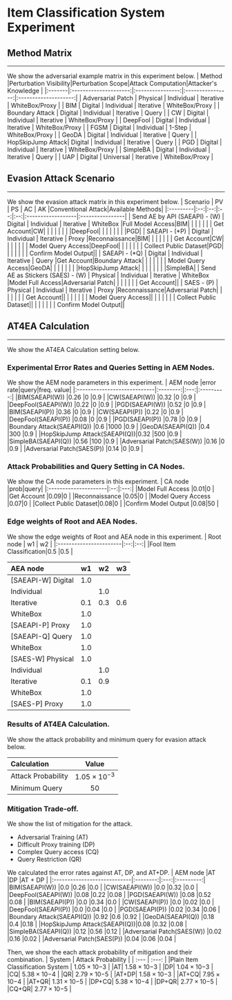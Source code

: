 # Item Classification System Experiment

## Method Matrix
- - -
We show the adversarial example matrix in this experiment below.
| Method |Perturbation Visibility|Perturbation Scope|Attack Computation|Attacker's Knowledge  |
|:-------|:---------------------:|:----------------:|:----------------:|:--------------------:|
| Adversarial Patch | Physical              | Individual       | Iterative           | WhiteBox/Proxy       |
| BIM               | Digital               | Individual       | Iterative           | WhiteBox/Proxy       |
| Boundary Attack   | Digital               | Individual       | Iterative           | Query                |
| CW                | Digital               | Individual       | Iterative           | WhiteBox/Proxy       |
| DeepFool          | Digital               | Individual       | Iterative           | WhiteBox/Proxy       |
| FGSM              | Digital               | Individual       | 1-Step              | WhiteBox/Proxy       |
| GeoDA             | Digital               | Individual       | Iterative           | Query                |
| HopSkipJump Attack| Digital               | Individual       | Iterative           | Query                |
| PGD               | Digital               | Individual       | Iterative           | WhiteBox/Proxy       |
| SimpleBA          | Digital               | Individual       | Iterative           | Query                |
| UAP               | Digital               | Universal        | Iterative           | WhiteBox/Proxy       |

## Evasion Attack Scenario
- - -
We show the evasion attack matrix in this experiment below.
| Scenario | PV | PS | AC | AK |Conventional Attack|Available Methods|
|:---------|:--:|:--:|:--:|:--:|:------------------|:----------------|
| Send AE by API (SAEAPI) - (W)          | Digital   | Individual | Iterative | WhiteBox |Full Model Access|BIM|
| | | | | | Get Account|CW|
| | | | | | |DeepFool|
| | | | | | |PGD|
| SAEAPI - (*P)                           | Digital   | Individual | Iterative | Proxy    |Reconnaissance|BIM|
| | | | | | Get Account|CW|
| | | | | | Model Query Access|DeepFool|
| | | | | | Collect Public Dataset|PGD|
| | | | | | Confirm Model Output||
| SAEAPI - (*Q)                           | Digital   | Individual | Iterative | Query    |Get Account|Boundary Attack|
| | | | | | Model Query Access|GeoDA|
| | | | | | |HopSkipJump Attack|
| | | | | | |SimpleBA|
| Send AE as Stickers (SAES) - (W)       | Physical  | Individual | Iterative | WhiteBox |Model Full Access|Adversarial Patch|
| | | | | | Get Account||
| SAES - (P)                             | Physical  | Individual | Iterative | Proxy    |Reconnaissance|Adversarial Patch|
| | | | | | Get Account||
| | | | | | Model Query Access||
| | | | | | Collect Public Dataset||
| | | | | | Confirm Model Output||


## AT4EA Calculation
- - -
We show the AT4EA Calculation setting below.
### Experimental Error Rates and Queries Setting in AEM Nodes.
We show the AEM node parameters in this experiment.
| AEM node                    |error rate|query|freq. value|
|:----------------------------|:--------:|:---:|:---------:|
|BIM(SAEAPI(W))               |0.26      |0    |0.9        |
|CW(SAEAPI(W))                |0.32      |0    |0.9        |
|DeepFool(SAEAPI(W))          |0.22      |0    |0.9        |
|PGD(SAEAPI(W))               |0.52      |0    |0.9        |
|BIM(SAEAPI(P))               |0.36      |0    |0.9        |
|CW(SAEAPI(P))                |0.22      |0    |0.9        |
|DeepFool(SAEAPI(P))          |0.08      |0    |0.9        |
|PGD(SAEAPI(P))               |0.78      |0    |0.9        |
|Boundary Attack(SAEAPI(Q))   |0.6       |1000 |0.9        |
|GeoDA(SAEAPI(Q))             |0.4       |300  |0.9        |
|HopSkipJump Attack(SAEAPI(Q))|0.32      |500  |0.9        |
|SimpleBA(SAEAPI(Q))          |0.56      |100  |0.9        |
|Adversarial Patch(SAES(W))   |0.16      |0    |0.9        |
|Adversarial Patch(SAES(P))   |0.14      |0    |0.9        |

### Attack Probabilities and Query Setting in CA Nodes.
We show the CA node parameters in this experiment.
| CA node              |prob|query|
|:---------------------|:--:|:---:|
|Model Full Access     |0.01|0    |
|Get Account           |0.09|0    |
|Reconnaissance        |0.05|0    |
|Model Query Access    |0.07|0    |
|Collect Public Dataset|0.08|0    |
|Confirm Model Output  |0.08|50   |

### Edge weights of Root and AEA Nodes.
We show the edge weights of Root and AEA node in this experiment.
| Root node              | w1 | w2 |
|:-----------------------|:--:|:--:|
|Fool Item Classification|0.5 |0.5 |

| AEA node               | w1 | w2 | w3 |
|:-----------------------|:--:|:--:|:--:|
|[SAEAPI-W]  Digital     |1.0 |    |    |
|            Individual  |    |1.0 |    |
|            Iterative   |0.1 |0.3 |0.6 |
|            WhiteBox    |1.0 |    |    |
|[SAEAPI-P]  Proxy       |1.0 |    |    |
|[SAEAPI-Q]  Query       |1.0 |    |    |
|            WhiteBox    |1.0 |    |    |
|[SAES-W]    Physical    |1.0 |    |    |
|            Individual  |    |1.0 |    |
|            Iterative   |0.1 |0.9 |    |
|            WhiteBox    |1.0 |    |    |
|[SAES-P]    Proxy       |1.0 |    |    |


### Results of AT4EA Calculation.
We show the attack probability and minimum query for evasion attack below.

|Calculation | Value|
| :---  | :---: |
|Attack Probability|$1.05 \times 10^{-3}$|
|Minimum Query|$50$|


### Mitigation Trade-off.
We show the list of mitigation for the attack.
- Adversarial Training (AT)
- Difficult Proxy training (DP)
- Complex Query access (CQ)
- Query Restriction (QR)

We calculated the error rates against AT, DP, and AT+DP.
| AEM node                    |AT        |DP   |AT + DP    |
|:----------------------------|:--------:|:---:|:---------:|
|BIM(SAEAPI(W))               |0.0       |0.26 |0.0        |
|CW(SAEAPI(W))                |0.0       |0.32 |0.0        |
|DeepFool(SAEAPI(W))          |0.08      |0.22 |0.08       |
|PGD(SAEAPI(W))               |0.08      |0.52 |0.08       |
|BIM(SAEAPI(P))               |0.0       |0.34 |0.0        |
|CW(SAEAPI(P))                |0.0       |0.02 |0.0        |
|DeepFool(SAEAPI(P))          |0.0       |0.04 |0.0        |
|PGD(SAEAPI(P))               |0.02      |0.34 |0.06       |
|Boundary Attack(SAEAPI(Q))   |0.92      |0.6  |0.92       |
|GeoDA(SAEAPI(Q))             |0.18      |0.4  |0.18       |
|HopSkipJump Attack(SAEAPI(Q))|0.08      |0.32 |0.08       |
|SimpleBA(SAEAPI(Q))          |0.12      |0.56 |0.12       |
|Adversarial Patch(SAES(W))   |0.02      |0.16 |0.02       |
|Adversarial Patch(SAES(P))   |0.04      |0.06 |0.04       |

Then, we show the each attack probability of mitigation and their combination.
| System | Attack Probability |
| :--- | :---: |
|Plain Item Classification System | $1.05 \times 10{-3}$ |
|AT| $1.58 \times 10{-3}$ |
|DP| $1.04 \times 10{-3}$ |
|CQ| $5.38 \times 10{-4}$ |
|QR| $2.79 \times 10{-5}$ |
|AT+DP| $1.58 \times 10{-3}$ |
|AT+CQ| $7.95 \times 10{-4}$ |
|AT+QR| $1.31 \times 10{-5}$ |
|DP+CQ| $5.38 \times 10{-4}$ |
|DP+QR| $2.77 \times 10{-5}$ |
|CQ+QR| $2.77 \times 10{-5}$ |

